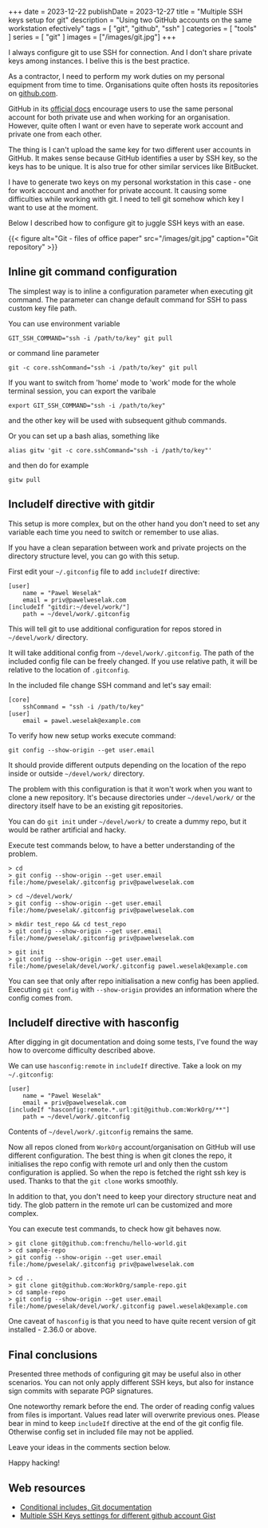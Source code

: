 +++
date = 2023-12-22
publishDate = 2023-12-27
title = "Multiple SSH keys setup for git"
description = "Using two GitHub accounts on the same workstation efectively"
tags = [
  "git", "github", "ssh"
]
categories = [
  "tools"
]
series = [
  "git"
]
images = ["/images/git.jpg"]
+++

I always configure git to use SSH for connection. And I don't share private keys among instances. I belive this is the best practice.

As a contractor, I need to perform my work duties on my personal equipment from time to time.
Organisations quite often hosts its repositories on [github.com](https://github.com/).

GitHub in its [official docs](https://docs.github.com/en/account-and-profile/setting-up-and-managing-your-personal-account-on-github/managing-your-personal-account/merging-multiple-personal-accounts) encourage users to use the same personal account for both private use and when working for an organisation.
However, quite often I want or even have to seperate work account and private one from each other.

The thing is I can't upload the same key for two different user accounts in GitHub.
It makes sense because GitHub identifies a user by SSH key, so the keys has to be unique.
It is also true for other similar services like BitBucket.

I have to generate two keys on my personal workstation in this case - one for work account and another for private account.
It causing some difficulties while working with git. I need to tell git somehow which key I want to use at the moment. 

Below I described how to configure git to juggle SSH keys with an ease.

{{< figure alt="Git - files of office paper" src="/images/git.jpg" caption="Git repository" >}}

## Inline git command configuration

The simplest way is to inline a configuration parameter when executing git command.
The parameter can change default command for SSH to pass custom key file path. 


You can use environment variable

```shell
GIT_SSH_COMMAND="ssh -i /path/to/key" git pull
```

or command line parameter

```shell
git -c core.sshCommand="ssh -i /path/to/key" git pull
```

If you want to switch from 'home' mode to 'work' mode for the whole terminal session, 
you can export the varibale

```shell
export GIT_SSH_COMMAND="ssh -i /path/to/key"
```

and the other key will be used with subsequent github commands.

Or you can set up a bash alias, something like

```shell
alias gitw 'git -c core.sshCommand="ssh -i /path/to/key"'
```

and then do for example

```shell
gitw pull
```

## IncludeIf directive with gitdir

This setup is more complex, but on the other hand you don't need to set any variable each time you need to switch or remember to use alias.

If you have a clean separation between work and private projects on the directory structure level, you can go with this setup.

First edit your `~/.gitconfig` file to add `includeIf` directive:

```
[user]
    name = "Pawel Weselak"
    email = priv@pawelweselak.com
[includeIf "gitdir:~/devel/work/"]
    path = ~/devel/work/.gitconfig
```

This will tell git to use additional configuration for repos stored in `~/devel/work/` directory.

It will take additional config from `~/devel/work/.gitconfig`.
The path of the included config file can be freely changed.
If you use relative path, it will be relative to the location of `.gitconfig`.

In the included file change SSH command and let's say email:

```
[core]
    sshCommand = "ssh -i /path/to/key"
[user]
    email = pawel.weselak@example.com
```

To verify how new setup works execute command:

```shell
git config --show-origin --get user.email
```

It should provide different outputs depending on the location of the repo inside or outside `~/devel/work/` directory.

The problem with this configuration is that it won't work when you want to clone a new repository.
It's because directories under `~/devel/work/` or the directory itself have to be an existing git repositories.

You can do `git init` under `~/devel/work/` to create a dummy repo, but it would be rather artificial and hacky.

Execute test commands below, to have a better understanding of the problem. 

```
> cd
> git config --show-origin --get user.email
file:/home/pweselak/.gitconfig priv@pawelweselak.com

> cd ~/devel/work/
> git config --show-origin --get user.email
file:/home/pweselak/.gitconfig priv@pawelweselak.com

> mkdir test_repo && cd test_repo
> git config --show-origin --get user.email
file:/home/pweselak/.gitconfig priv@pawelweselak.com

> git init
> git config --show-origin --get user.email
file:/home/pweselak/devel/work/.gitconfig pawel.weselak@example.com
```

You can see that only after repo initialisation a new config has been applied.
Executing `git config` with `--show-origin` provides an information where the config comes from.

## IncludeIf directive with hasconfig

After digging in git documentation and doing some tests, I've found the way how to overcome difficulty described above.

We can use `hasconfig:remote` in `includeIf` directive. Take a look on my `~/.gitconfig`:

```
[user]
    name = "Pawel Weselak"
    email = priv@pawelweselak.com
[includeIf "hasconfig:remote.*.url:git@github.com:WorkOrg/**"]
    path = ~/devel/work/.gitconfig
```

Contents of `~/devel/work/.gitconfig` remains the same.

Now all repos cloned from `WorkOrg` account/organisation on GitHub will use different configuration.
The best thing is when git clones the repo, it initialises the repo config with remote url and 
only then the custom configuration is applied. So when the repo is fetched the right ssh key is used.
Thanks to that the `git clone` works smoothly.

In addition to that, you don't need to keep your directory structure neat and tidy.
The glob pattern in the remote url can be customized and more complex.

You can execute test commands, to check how git behaves now.

```
> git clone git@github.com:frenchu/hello-world.git
> cd sample-repo
> git config --show-origin --get user.email
file:/home/pweselak/.gitconfig priv@pawelweselak.com

> cd ..
> git clone git@github.com:WorkOrg/sample-repo.git
> cd sample-repo
> git config --show-origin --get user.email
file:/home/pweselak/devel/work/.gitconfig pawel.weselak@example.com
```

One caveat of `hasconfig` is that you need to have quite recent version of git installed - 2.36.0 or above.

## Final conclusions

Presented three methods of configuring git may be useful also in other scenarios.
You can not only apply different SSH keys, but also for instance sign commits with separate PGP signatures.

One noteworthy remark before the end. The order of reading config values from files is important.
Values read later will overwrite previous ones. Please bear in mind to keep `includeIf` directive at the end of the git config file.
Otherwise config set in included file may not be applied.

Leave your ideas in the comments section below.

Happy hacking!

## Web resources

* [Conditional includes, Git documentation](https://git-scm.com/docs/git-config#_conditional_includes)
* [Multiple SSH Keys settings for different github account Gist](https://gist.github.com/jexchan/2351996)
